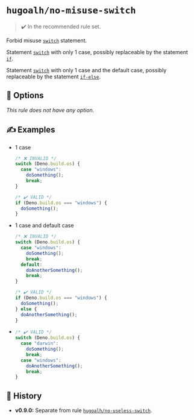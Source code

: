 # `hugoalh/no-misuse-switch`

> ✔️ In the recommended rule set.

Forbid misuse [`switch`][ecmascript-switch] statement.

Statement [`switch`][ecmascript-switch] with only 1 case, possibly replaceable by the statement [`if`][ecmascript-if].

Statement [`switch`][ecmascript-switch] with only 1 case and the default case, possibly replaceable by the statement [`if-else`][ecmascript-if].

## 🔧 Options

*This rule does not have any option.*

## ✍️ Examples

- 1 case
  ```ts
  /* ❌ INVALID */
  switch (Deno.build.os) {
    case "windows":
      doSomething();
      break;
  }

  /* ✔️ VALID */
  if (Deno.build.os === "windows") {
    doSomething();
  }
  ```
- 1 case and default case
  ```ts
  /* ❌ INVALID */
  switch (Deno.build.os) {
    case "windows":
      doSomething();
      break;
    default:
      doAnotherSomething();
      break;
  }

  /* ✔️ VALID */
  if (Deno.build.os === "windows") {
    doSomething();
  } else {
    doAnotherSomething();
  }
  ```
- ```ts
  /* ✔️ VALID */
  switch (Deno.build.os) {
    case "darwin":
      doSomething();
      break;
    case "windows":
      doAnotherSomething();
      break;
  }
  ```

## 📜 History

- **v0.9.0:** Separate from rule [`hugoalh/no-useless-switch`][rule-hugoalh-no-useless-switch].

[ecmascript-if]: https://developer.mozilla.org/en-US/docs/Web/JavaScript/Reference/Statements/if...else
[ecmascript-switch]: https://developer.mozilla.org/en-US/docs/Web/JavaScript/Reference/Statements/switch
[rule-hugoalh-no-useless-switch]: https://github.com/hugoalh/deno-lint-rules/blob/main/docs/rules/no-useless-switch.md

